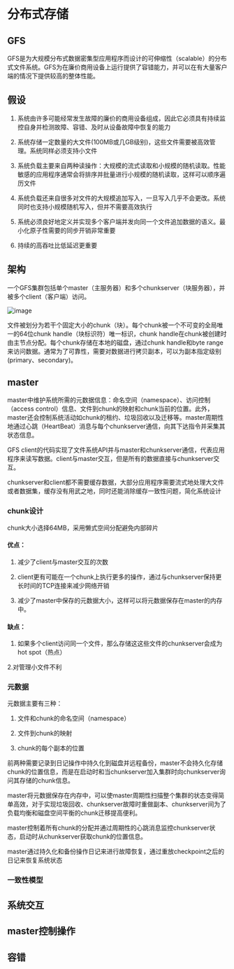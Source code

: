 # 分布式存储

## GFS
GFS是为大规模分布式数据密集型应用程序而设计的可伸缩性（scalable）的分布式文件系统。GFS为在廉价商用设备上运行提供了容错能力，并可以在有大量客户端的情况下提供较高的整体性能。

## 假设
1. 系统由许多可能经常发生故障的廉价的商用设备组成，因此它必须具有持续监控自身并检测故障、容错、及时从设备故障中恢复的能力

2. 系统存储一定数量的大文件(100MB或几GB级别)，这些文件需要被高效管理。系统同样必须支持小文件

3. 系统负载主要来自两种读操作：大规模的流式读取和小规模的随机读取。性能敏感的应用程序通常会将排序并批量进行小规模的随机读取，这样可以顺序遍历文件

4. 系统负载还来自很多对文件的大规模追加写入，一旦写入几乎不会更改。系统同时也支持小规模随机写入，但并不需要高效执行

5. 系统必须良好地定义并实现多个客户端并发向同一个文件追加数据的语义。最小化原子性需要的同步开销非常重要

6. 持续的高吞吐比低延迟更重要

## 架构
一个GFS集群包括单个master（主服务器）和多个chunkserver（块服务器），并被多个client（客户端）访问。

![image](https://user-images.githubusercontent.com/79254572/182100338-f397aeac-0960-4f68-8d7f-2a9d3f946513.png)

文件被划分为若干个固定大小的chunk（块）。每个chunk被一个不可变的全局唯一的64位chunk handle（块标识符）唯一标识，chunk handle在chunk被创建时由主节点分配。每个chunk存储在本地的磁盘，通过chunk handle和byte range来访问数据。通常为了可靠性，需要对数据进行拷贝副本，可以为副本指定级别(primary、secondary)。

## master
master中维护系统所需的元数据信息：命名空间（namespace）、访问控制（access control）信息、文件到chunk的映射和chunk当前的位置。此外，master还会控制系统活动如chunk的租约、垃圾回收以及迁移等。master周期性地通过心跳（HeartBeat）消息与每个chunkserver通信，向其下达指令并采集其状态信息。

GFS client的代码实现了文件系统API并与master和chunkserver通信，代表应用程序来读写数据。client与master交互，但是所有的数据直接与chunkserver交互。

chunkserver和client都不需要缓存数据，大部分应用程序需要流式地处理大文件或者数据集，缓存没有用武之地，同时还能消除缓存一致性问题，简化系统设计

### chunk设计
chunk大小选择64MB，采用懒式空间分配避免内部碎片

#### 优点：
   1. 减少了client与master交互的次数
   
   2. client更有可能在一个chunk上执行更多的操作，通过与chunkserver保持更长时间的TCP连接来减少网络开销
   
   3. 减少了master中保存的元数据大小，这样可以将元数据保存在master的内存中。

#### 缺点：
   1. 如果多个client访问同一个文件，那么存储这这些文件的chunkserver会成为hot spot（热点）

   2.对管理小文件不利
   

### 元数据
元数据主要有三种：

1. 文件和chunk的命名空间（namespace）

2. 文件到chunk的映射

3. chunk的每个副本的位置

前两种需要记录到日记操作中持久化到磁盘并远程备份，master不会持久化存储chunk的位置信息，而是在启动时和当chunkserver加入集群时向chunkserver询问其存储的chunk信息。

master将元数据保存在内存中，可以使master周期性扫描整个集群的状态变得简单高效，对于实现垃圾回收、chunkserver故障时重做副本、chunkserver间为了负载均衡和磁盘空间平衡的chunk迁移提高便利。

master控制着所有chunk的分配并通过周期性的心跳消息监控chunkserver状态，启动时从chunkserver获取chunk的位置信息。

master通过持久化和备份操作日记来进行故障恢复，通过重放checkpoint之后的日记来恢复系统状态

### 一致性模型


## 系统交互


## master控制操作



## 容错

